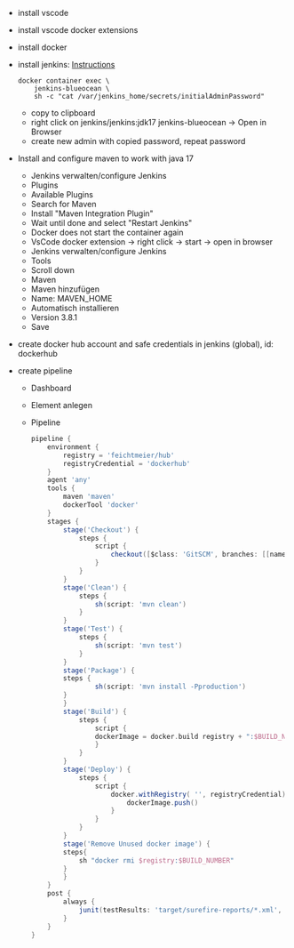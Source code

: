 - install vscode
- install vscode docker extensions
- install docker
- install jenkins: [Instructions](https://www.jenkins.io/doc/book/installing/docker/)

    ```
    docker container exec \                
        jenkins-blueocean \
        sh -c "cat /var/jenkins_home/secrets/initialAdminPassword"
    ```
  - copy to clipboard
  - right click on jenkins/jenkins:jdk17 jenkins-blueocean -> Open in Browser
  - create new admin with copied password, repeat password
- Install and configure maven to work with java 17
  - Jenkins verwalten/configure Jenkins
  - Plugins
  - Available Plugins
  - Search for Maven
  - Install "Maven Integration Plugin"
  - Wait until done and select "Restart Jenkins"
  - Docker does not start the container again
  - VsCode docker extension -> right click -> start -> open in browser
  - Jenkins verwalten/configure Jenkins
  - Tools
  - Scroll down
  - Maven
  - Maven hinzufügen
  - Name: MAVEN_HOME
  - Automatisch installieren
  - Version 3.8.1
  - Save
- create docker hub account and safe credentials in jenkins (global), id: dockerhub
- create pipeline
  - Dashboard
  - Element anlegen
  - Pipeline

    ```groovy
    pipeline {
        environment {
            registry = 'feichtmeier/hub'
            registryCredential = 'dockerhub'
        }
        agent 'any'
        tools {
            maven 'maven'
            dockerTool 'docker'
        }
        stages {
            stage('Checkout') {
                steps {
                    script {
                        checkout([$class: 'GitSCM', branches: [[name: '*/main']], userRemoteConfigs: [[url: 'https://github.com/Feichtmeier/my-todo.git']]])
                    }
                }
            }
            stage('Clean') {
                steps {
                    sh(script: 'mvn clean')
                }
            }
            stage('Test') {
                steps {
                    sh(script: 'mvn test')
                }
            }
            stage('Package') {
            steps {
                    sh(script: 'mvn install -Pproduction')
            }
            }
            stage('Build') {
                steps {
                    script {
                    dockerImage = docker.build registry + ":$BUILD_NUMBER"
                    }
                }
            }
            stage('Deploy') {
                steps {
                    script {
                        docker.withRegistry( '', registryCredential) {
                            dockerImage.push()
                        }
                    }
                }
            }
            stage('Remove Unused docker image') {
            steps{
                sh "docker rmi $registry:$BUILD_NUMBER"
            }
            }
        }
        post {
            always {
                junit(testResults: 'target/surefire-reports/*.xml', allowEmptyResults : true)
            }
        }
    }
    ```